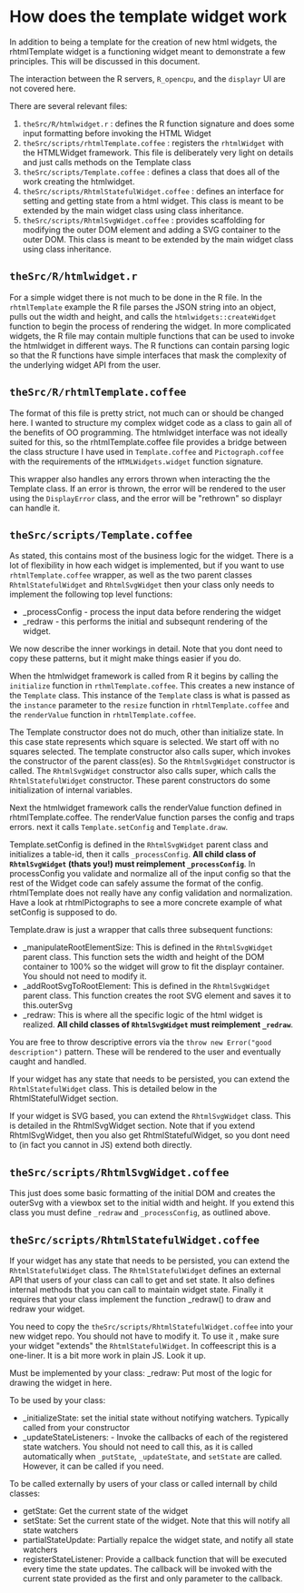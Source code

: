 
# How does the template widget work

In addition to being a template for the creation of new html widgets, the rhtmlTemplate widget is a functioning widget meant to demonstrate a few principles. This will be discussed in this document.

The interaction between the R servers, `R_opencpu`, and the `displayr` UI are not covered here.

There are several relevant files:

1. `theSrc/R/htmlwidget.r` : defines the R function signature and does some input formatting before invoking the HTML Widget
1. `theSrc/scripts/rhtmlTemplate.coffee` : registers the `rhtmlWidget` with the HTMLWidget framework. This file is deliberately very light on details and just calls methods on the Template class
1. `theSrc/scripts/Template.coffee` : defines a class that does all of the work creating the htmlwidget.
1. `theSrc/scripts/RhtmlStatefulWidget.coffee` : defines an interface for setting and getting state from a html widget. This class is meant to be extended by the main widget class using class inheritance.
1. `theSrc/scripts/RhtmlSvgWidget.coffee` : provides scaffolding for modifying the outer DOM element and adding a SVG container to the outer DOM. This class is meant to be extended by the main widget class using class inheritance.

## `theSrc/R/htmlwidget.r`

For a simple widget there is not much to be done in the R file. In the `rhtmlTemplate` example the R file parses the JSON string into an object, pulls out the width and height, and calls the `htmlwidgets::createWidget` function to begin the process of rendering the widget. In more complicated widgets, the R file may contain multiple functions that can be used to invoke the htmlwidget in different ways. The R functions can contain parsing logic so that the R functions have simple interfaces that mask the complexity of the underlying widget API from the user.

## `theSrc/R/rhtmlTemplate.coffee`

The format of this file is pretty strict, not much can or should be changed here. I wanted to structure my complex widget code as a class to gain all of the benefits of OO programming. The htmlwidget interface was not ideally suited for this, so the rhtmlTemplate.coffee file provides a bridge between the class structure I have used in `Template.coffee` and `Pictograph.coffee` with the requirements of the `HTMLWidgets.widget` function signature.

This wrapper also handles any errors thrown when interacting the the Template class. If an error is thrown, the error will be rendered to the user using the `DisplayError` class, and the error will be "rethrown" so displayr can handle it.

## `theSrc/scripts/Template.coffee`

As stated, this contains most of the business logic for the widget. There is a lot of flexibility in how each widget is implemented, but if you want to use `rhtmlTemplate.coffee` wrapper, as well as the two parent classes `RhtmlStatefulWidget` and `RhtmlSvgWidget` then your class only needs to implement the following top level functions:

* _processConfig - process the input data before rendering the widget
* _redraw - this performs the initial and subsequnt rendering of the widget.

We now describe the inner workings in detail. Note that you dont need to copy these patterns, but it might make things easier if you do.

When the htmlwidget framework is called from R it begins by calling the `initialize` function in `rthmlTemplate.coffee`. This creates a new instance of the `Template` class. This instance of the `Template` class is what is passed as the `instance` parameter to the `resize` function in `rhtmlTemplate.coffee` and the `renderValue` function in `rhtmlTemplate.coffee`.

The Template constructor does not do much, other than initialize state. In this case state represents which square is selected. We start off with no squares selected. The template constructor also calls super, which invokes the constructor of the parent class(es). So the `RhtmlSvgWidget` constructor is called. The `RhtmlSvgWidget` constructor also calls super, which calls the `RhtmlStatefulWidget` constructor. These parent constructors do some initialization of internal variables.

Next the htmlwidget framework calls the renderValue function defined in rhtmlTemplate.coffee. The renderValue function parses the config and traps errors. next it calls `Template.setConfig` and `Template.draw`.

Template.setConfig is defined in the `RhtmlSvgWidget` parent class and initializes a table-id, then it calls `_processConfig`. **All child class of `RhtmlSvgWidget` (thats you!) must reimplement `_processConfig`**. In processConfig you validate and normalize all of the input config so that the rest of the Widget code can safely assume the format of the config. rhtmlTemplate does not really have any config validation and normalization. Have a look at rhtmlPictographs to see a more concrete example of what setConfig is supposed to do.

Template.draw is just a wrapper that calls three subsequent functions:
* _manipulateRootElementSize: This is defined in the `RhtmlSvgWidget` parent class. This function sets the width and height of the DOM container to 100% so the widget will grow to fit the displayr container. You should not need to modify it.
* _addRootSvgToRootElement: This is defined in the `RhtmlSvgWidget` parent class. This function creates the root SVG element and saves it to this.outerSvg
* _redraw: This is where all the specific logic of the html widget is realized. **All child classes of `RhtmlSvgWidget` must reimplement `_redraw`**.

You are free to throw descriptive errors via the `throw new Error("good description")` pattern. These will be rendered to the user and eventually caught and handled.

If your widget has any state that needs to be persisted, you can extend the `RhtmlStatefulWidget` class. This is detailed below in the RhtmlStatefulWidget section.

If your widget is SVG based, you can extend the `RhtmlSvgWidget` class. This is detailed in the RhtmlSvgWidget section. Note that if you extend RhtmlSvgWidget, then you also get RhtmlStatefulWidget, so you dont need to (in fact you cannot in JS) extend both directly.

## `theSrc/scripts/RhtmlSvgWidget.coffee`

This just does some basic formatting of the initial DOM and creates the outerSvg with a viewbox set to the initial width and height. If you extend this class you must define `_redraw` and `_processConfig`, as outlined above.

## `theSrc/scripts/RhtmlStatefulWidget.coffee`

If your widget has any state that needs to be persisted, you can extend the `RhtmlStatefulWidget` class. The `RhtmlStatefulWidget` defines an external API that users of your class can call to get and set state. It also defines internal methods that you can call to maintain widget state. Finally it requires that your class implement the function _redraw() to draw and redraw your widget.

You need to copy the `theSrc/scripts/RhtmlStatefulWidget.coffee` into your new widget repo. You should not have to modify it. To use it , make sure your widget "extends" the `RhtmlStatefulWidget`. In coffeescript this is a one-liner. It is a bit more work in plain JS. Look it up.

Must be implemented by your class:
  _redraw: Put most of the logic for drawing the widget in here.

To be used by your class:
* _initializeState: set the initial state without notifying watchers. Typically called from your constructor
* _updateStateListeners: - Invoke the callbacks of each of the registered state watchers. You should not need to call this, as it is called automatically when `_putState`, `_updateState`, and `setState` are called. However, it can be called if you need.

To be called externally by users of your class or called internall by child classes:
* getState: Get the current state of the widget
* setState: Set the current state of the widget. Note that this will notify all state watchers
* partialStateUpdate: Partially repalce the widget state, and notify all state watchers
* registerStateListener: Provide a callback function that will be executed every time the state updates. The callback will be invoked with the current state provided as the first and only parameter to the callback.

